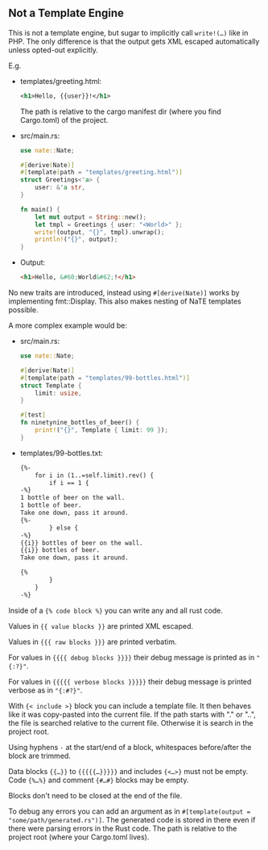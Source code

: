 ## **N**ot **a** **T**emplate **E**ngine

This is not a template engine, but sugar to implicitly call `write!(…)` like in PHP.
The only difference is that the output gets XML escaped automatically unless opted-out explicitly.

E.g.

*   templates/greeting.html:

    ```xml
    <h1>Hello, {{user}}!</h1>
    ```

    The path is relative to the cargo manifest dir (where you find Cargo.toml) of the project.

*   src/main.rs:

    ```rust
    use nate::Nate;
    
    #[derive(Nate)]
    #[template(path = "templates/greeting.html")]
    struct Greetings<'a> {
        user: &'a str,
    }
    
    fn main() {
        let mut output = String::new();
        let tmpl = Greetings { user: "<World>" };
        write!(output, "{}", tmpl).unwrap();
        println!("{}", output);
    }
    ```

*   Output:

    ```html
    <h1>Hello, &#60;World&#62;!</h1>
    ```

No new traits are introduced, instead using `#[derive(Nate)]` works by implementing fmt::Display.
This also makes nesting of NaTE templates possible.

A more complex example would be:  

*   src/main.rs:

    ```rust
    use nate::Nate;

    #[derive(Nate)]
    #[template(path = "templates/99-bottles.html")]
    struct Template {
        limit: usize,
    }

    #[test]
    fn ninetynine_bottles_of_beer() {
        print!("{}", Template { limit: 99 });
    }
    ```

*   templates/99-bottles.txt:

    ```html
    {%-
        for i in (1..=self.limit).rev() {
            if i == 1 {
    -%}
    1 bottle of beer on the wall.
    1 bottle of beer.
    Take one down, pass it around.
    {%-
            } else {
    -%}
    {{i}} bottles of beer on the wall.
    {{i}} bottles of beer.
    Take one down, pass it around.

    {%
            }
        }
    -%}
    ```

Inside of a `{% code block %}` you can write any and all rust code.

Values in `{{ value blocks }}` are printed XML escaped.

Values in `{{{ raw blocks }}}` are printed verbatim.

For values in `{{{{ debug blocks }}}}` their debug message is printed as in `"{:?}"`.

For values in `{{{{{ verbose blocks }}}}}` their debug message is printed verbose as in `"{:#?}"`.

With `{< include >}` block you can include a template file.
It then behaves like it was copy-pasted into the current file.
If the path starts with "." or "..", the file is searched relative to the current file.
Otherwise it is search in the project root.

Using hyphens `-` at the start/end of a block, whitespaces before/after the block are trimmed.

Data blocks `{{…}}` to `{{{{{…}}}}}` and includes `{<…>}` must not be empty.
Code `{%…%}` and comment `{#…#}` blocks may be empty.

Blocks don't need to be closed at the end of the file.

To debug any errors you can add an argument as in `#[template(output = "some/path/generated.rs")]`.
The generated code is stored in there even if there were parsing errors in the Rust code.
The path is relative to the project root (where your Cargo.toml lives).
